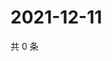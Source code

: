 # 2021-12-11

共 0 条

<!-- BEGIN WEIBO -->
<!-- 最后更新时间 Sat Dec 11 2021 05:12:38 GMT+0800 (China Standard Time) -->

<!-- END WEIBO -->
